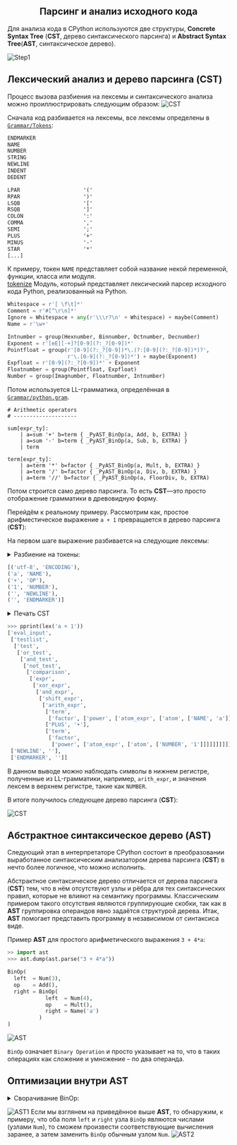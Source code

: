 ## <center>Парсинг и анализ исходного кода</center>

Для анализа кода в CPython используются две структуры, **Concrete
Syntax Tree** (**CST**, дерево синтаксического парсинга) и **Abstract Syntax Tree**(**AST**, синтаксическое дерево).


![Step1](Sciences/images/cpython/compiler/steps1.svg)

## Лексический анализ и дерево парсинга (CST)


Процесс вызова разбиения на лексемы и синтаксического анализа можно проиллюстрировать следующим образом:
![CST](Sciences/images/cpython/compiler/CST2.jpg)

Сначала код разбивается на лексемы, все лексемы определены в [`Grammar/Tokens`](https://github.com/python/cpython/blob/bb3e0c240bc60fe08d332ff5955d54197f79751c/Grammar/Tokens):

```txt
ENDMARKER
NAME
NUMBER
STRING
NEWLINE
INDENT
DEDENT

LPAR                    '('
RPAR                    ')'
LSQB                    '['
RSQB                    ']'
COLON                   ':'
COMMA                   ','
SEMI                    ';'
PLUS                    '+'
MINUS                   '-'
STAR                    '*'
[...]
```
К примеру, токен `NAME` представляет собой название некой переменной, функции, класса или модуля.
<br>[tokenize](https://github.com/python/cpython/blob/3.9/Lib/tokenize.py) Модуль, который представляет лексический парсер исходного кода Python, реализованный на Python.
```python
Whitespace = r'[ \f\t]*'
Comment = r'#[^\r\n]*'
Ignore = Whitespace + any(r'\\\r?\n' + Whitespace) + maybe(Comment)
Name = r'\w+'

Intnumber = group(Hexnumber, Binnumber, Octnumber, Decnumber)
Exponent = r'[eE][-+]?[0-9](?:_?[0-9])*'
Pointfloat = group(r'[0-9](?:_?[0-9])*\.(?:[0-9](?:_?[0-9])*)?',
                   r'\.[0-9](?:_?[0-9])*') + maybe(Exponent)
Expfloat = r'[0-9](?:_?[0-9])*' + Exponent
Floatnumber = group(Pointfloat, Expfloat)
Number = group(Imagnumber, Floatnumber, Intnumber)
```

Потом используется LL-грамматика, определённая в [`Grammar/python.gram`](https://github.com/python/cpython/blob/main/Grammar/python.gram).

```gram
# Arithmetic operators
# --------------------

sum[expr_ty]:
    | a=sum '+' b=term { _PyAST_BinOp(a, Add, b, EXTRA) }
    | a=sum '-' b=term { _PyAST_BinOp(a, Sub, b, EXTRA) }
    | term

term[expr_ty]:
    | a=term '*' b=factor { _PyAST_BinOp(a, Mult, b, EXTRA) }
    | a=term '/' b=factor { _PyAST_BinOp(a, Div, b, EXTRA) }
    | a=term '//' b=factor { _PyAST_BinOp(a, FloorDiv, b, EXTRA) 
```

Потом строится само дерево парсинга. То есть **CST**—это просто отображение грамматики в древовидную форму.

Перейдём к реальному примеру.  Рассмотрим как, простое арифместическое выражение `a + 1` превращается в дерево парсинга (**CST**):

На первом шаге выражение разбивается на следующие лексемы:

<details><summary>Разбиение на токены:</summary>

```python
from tokenize import tokenize
from io import BytesIO
from token import tok_name
from pprint import pprint

tokens = tokenize(BytesIO(b"a+1").readline)
pprint([(token.string, tok_name[token.type]) for token in tokens])
```
</details>

```python
[('utf-8', 'ENCODING'),
('a', 'NAME'),
('+', 'OP'),
('1', 'NUMBER'),
('', 'NEWLINE'),
('', 'ENDMARKER')]
```

<details><summary>Печать CST</summary>

```python
from symbol import sym_name
from token import tok_name
import parser
from pprint import pprint

def lex(expression):
    lexicon = tok_name | sym_name
    st = parser.expr(expression)
    st_list = parser.st2list(st)

    def replace(l: list):
        r = []
        for i in l:
            if isinstance(i, list):
                r.append(replace(i))
            else:
                if i in lexicon:
                    r.append(lexicon[i])
                else:
                    r.append(i)
        return r

    return replace(st_list)
pprint(lex('a + 1'))
```
</details>

```python
>>> pprint(lex('a + 1'))
['eval_input',
 ['testlist',
  ['test',
   ['or_test',
    ['and_test',
     ['not_test',
      ['comparison',
       ['expr',
        ['xor_expr',
         ['and_expr',
          ['shift_expr',
           ['arith_expr',
            ['term',
             ['factor', ['power', ['atom_expr', ['atom', ['NAME', 'a']]]]]],
            ['PLUS', '+'],
            ['term',
             ['factor',
              ['power', ['atom_expr', ['atom', ['NUMBER', '1']]]]]]]]]]]]]]]]],
 ['NEWLINE', ''],
 ['ENDMARKER', '']]
```
В данном выводе можно наблюдать символы в нижнем регистре, полученные из LL-грамматики, например, `arith_expr`, и значения лексем в верхнем регистре, такие как `NUMBER`.

В итоге получилось следующее дерево парсинга (**CST**):

![CST](Sciences/images/cpython/compiler/CST.jpg)

## Абстрактное синтаксическое дерево (AST)

Следующий этап в интерпретаторе CPython состоит в преобразовании выработанное синтаксическим анализатором дерева парсинга (**CST**) в нечто более логичное, что можно исполнить.

Абстрактное синтаксическое дерево отличается от дерева парсинга (**СST**) тем, что в нём отсутствуют узлы и рёбра для тех синтаксических правил, которые не влияют на семантику программы.
Классическим примером такого отсутствия являются группирующие скобки, так как в **AST** группировка операндов явно задаётся структурой дерева.
Итак, **AST** помогает представить программу в независимом от синтаксиса виде.

Пример **AST** для простого арифметического выражения `3 + 4*a`:
```python
>> import ast
>>> ast.dump(ast.parse("3 + 4*a"))

BinOp(
  left  = Num(3),
  op    = Add(),
  right = BinOp(
            left  = Num(4),
            op    = Mult(),
            right = Name('a')
          )
)
```
![AST](Sciences/images/cpython/compiler/AST.jpg)

`BinOp` означает `Binary Operation` и просто указывает на то, что в таких операциях как сложение и умножение – по два операнда.

## Оптимизации внутри AST

<details><summary>Сворачивание BinOp:</summary>

```c
static int
fold_binop(expr_ty node, PyArena *arena, int optimize)
{
    expr_ty lhs, rhs;
    lhs = node->v.BinOp.left;
    rhs = node->v.BinOp.right;
    if (lhs->kind != Constant_kind || rhs->kind != Constant_kind) {
        return 1;
    }

    PyObject *lv = lhs->v.Constant.value;
    PyObject *rv = rhs->v.Constant.value;
    PyObject *newval;

    switch (node->v.BinOp.op) {
    case Add:
        newval = PyNumber_Add(lv, rv);
        break;
    case Sub:
        newval = PyNumber_Subtract(lv, rv);
        break;
    case Mult:
        newval = safe_multiply(lv, rv);
        break;
    case Div:
        newval = PyNumber_TrueDivide(lv, rv);
        break;
    case FloorDiv:
        newval = PyNumber_FloorDivide(lv, rv);
        break;
    case Mod:
        newval = safe_mod(lv, rv);
        break;
    case Pow:
        newval = safe_power(lv, rv);
        break;
    case LShift:
        newval = safe_lshift(lv, rv);
        break;
    case RShift:
        newval = PyNumber_Rshift(lv, rv);
        break;
    case BitOr:
        newval = PyNumber_Or(lv, rv);
        break;
    case BitXor:
        newval = PyNumber_Xor(lv, rv);
        break;
    case BitAnd:
        newval = PyNumber_And(lv, rv);
        break;
    default: // Unknown operator
        return 1;
    }
    return make_const(node, newval, arena);
}
```
</details>


![AST1](Sciences/images/cpython/compiler/ast_before.png)
Если мы взглянем на приведённое выше **AST**, то обнаружим, к примеру, что оба поля `left` и `right` узла `BinOp` являются числами (узлами `Num`), то сможем произвести соответствующие вычисления заранее, а затем заменить `BinOp` обычным узлом `Num`.
![AST2](Sciences/images/cpython/compiler/ast_after.png)
